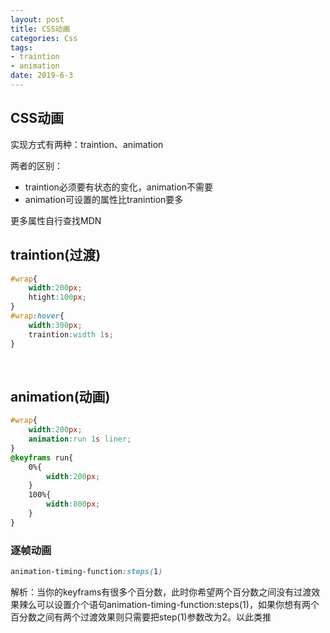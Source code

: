 ```yaml
---
layout: post
title: CSS动画
categories: Css
tags: 
- traintion
- animation
date: 2019-6-3
---
```


## CSS动画

实现方式有两种：traintion、animation

两者的区别：

- traintion必须要有状态的变化，animation不需要
- animation可设置的属性比tranintion要多

更多属性自行查找MDN

## traintion(过渡)

```css
#wrap{
	width:200px;
	htight:100px;
}
#wrap:hover{
	width:300px;
	traintion:width 1s;
}
```

<br>

## animation(动画)

```css
#wrap{
	width:200px;
	animation:run 1s liner;
}
@keyframs run{
	0%{
		width:200px;
	}
	100%{
		width:800px;
	}
}
```

###  逐帧动画

```css
animation-timing-function:steps(1)
```

解析：当你的keyframs有很多个百分数，此时你希望两个百分数之间没有过渡效果辣么可以设置介个语句animation-timing-function:steps(1)，如果你想有两个百分数之间有两个过渡效果则只需要把step(1)参数改为2。以此类推